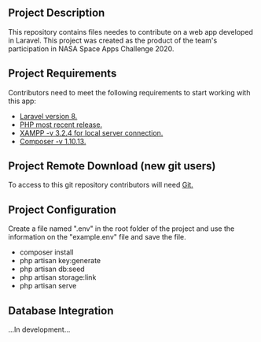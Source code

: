 ## Project Description
This repository contains files needes to contribute on a web app developed in Laravel. This project was created as the product of the team's participation in NASA Space Apps Challenge 2020.

## Project Requirements
Contributors need to meet the following requirements to start working with this app:
<ul>
  <li><a href="https://laravel.com/" target="_blank">Laravel version 8.</a></li>
  <li><a href="https://www.php.net/downloads.php" target="_blank">PHP most recent release.</a></li>
  <li><a href="https://www.apachefriends.org/es/index.html" target="_blank">XAMPP -v 3.2.4 for local server connection.</a></li>
  <li><a href="https://getcomposer.org/download/" target="_blank">Composer -v 1.10.13.</a></li>
</ul>

## Project Remote Download (new git users)
To access to this git repository contributors will need <a href="https://git-scm.com/downloads" target="_blank">Git.</a>

## Project Configuration
Create a file named ".env" in the root folder of the project and use the information on the "example.env" file and save the file.

<ul>
  <li>composer install</li>
  <li>php artisan key:generate</li>
  <li>php artisan db:seed</li>
  <li>php artisan storage:link</li>
  <li>php artisan serve</li>
</ul>

## Database Integration
...In development...



